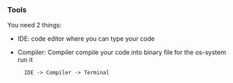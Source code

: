 ### Tools

You need 2 things:

- IDE: code editor where you can type your code

- Compiler: Compiler compile your code into binary file for the os-system run it

		IDE -> Compiler -> Terminal
